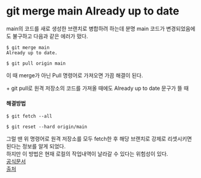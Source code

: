 # git merge main Already up to date
main의 코드를 새로 생성한 브랜치로 병합하려 하는데 분명 main 코드가 변경되었음에도 불구하고 다음과 같은 에러가 떴다.
```
$ git merge main
Already up to date.
```
```
$ git pull origin main
```
이 때 merge가 아닌 Pull 명령어로 가져오면 가끔 해결이 된다.  
  
\+ git pull로 원격 저장소의 코드를 가져올 때에도 Already up to date 문구가 뜰 때
#### 해결방법
```
$ git fetch --all
```
```
$ git reset --hard origin/main
```
그럴 땐 위 명령어로 원격 저장소를 모두 fetch한 후 
해당 브랜치로 강제로 리셋시키면 된다는 정보를 알게 되었다.  
하지만 이 방법은 현재 로컬의 작업내역이 날라갈 수 있다는 위험성이 있다.  
[공식문서](https://stackoverflow.com/questions/25411366/git-repo-says-its-up-to-date-after-pull-but-files-are-not-updated/)  
[출처](https://wiselog.tistory.com/170/)
